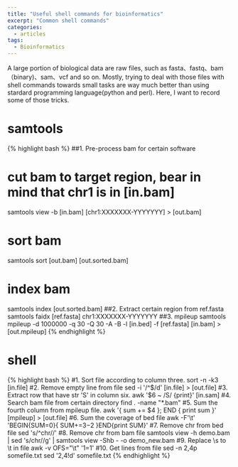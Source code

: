 ```yaml
---
title: "Useful shell commands for bioinformatics"
excerpt: "Common shell commands"
categories:
  - articles
tags:
  - Bioinformatics
---
```


A large portion of biological data are raw files, such as fasta、fastq、bam（binary)、sam、vcf and so on.
Mostly, trying to deal with those files with shell commands towards small tasks are way much better than using stardard programming language(python and perl).
Here, I want to record some of those tricks.

# samtools
{% highlight bash %}
##1. Pre-process bam for certain software
# cut bam to target region, bear in mind that chr1 is in [in.bam] 
samtools view -b [in.bam] [chr1:XXXXXXX-YYYYYYY] > [out.bam]
# sort bam
samtools sort [out.bam] [out.sorted.bam]
# index bam
samtools index [out.sorted.bam]
##2. Extract certain region from ref.fasta
samtools faidx [ref.fasta] chr1:XXXXXXX-YYYYYYY
##3. mpileup
samtools mpileup -d 1000000 -q 30 -Q 30 -A -B -l [in.bed] -f [ref.fasta] [in.bam] > [out.mpileup]
{% endhighlight %}

# shell
{% highlight bash %}
#1. Sort file according to column three.
sort -n -k3 [in.file]
#2. Remove empty line from file
sed -i '/^$/d' [in.file] > [out.file]
#3. Extract row that have str 'S' in  column six.
awk '$6 ~ /S/ {print}' [in.sam]
#4. Search bam file from certain directory
find . -name "\*.bam"
#5. Sum the fourth column from mpileup file.
awk '{ sum += $4 }; END { print sum }' [mpileup] > [out.file]
#6. Sum the coverage of bed file
awk -F'\t' 'BEGIN{SUM=0}{ SUM+=$3-$2 }END{print SUM}'
#7. Remove chr from bed file
sed 's/^chr//'
#8. Remove chr from bam file
samtools view -h demo.bam | sed 's/chr//g' | samtools view -Shb - -o demo_new.bam
#9. Replace \s to \t in file
awk -v OFS="\t" '$1=$1'
#10. Get lines from file
sed -n 2,4p somefile.txt
sed '2,4!d' somefile.txt
{% endhighlight %}

